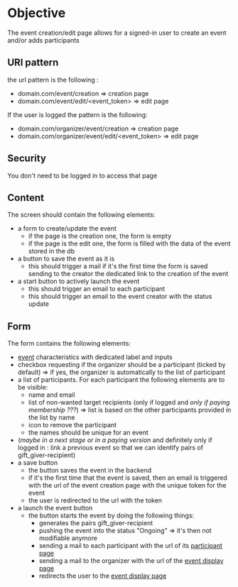 # Objective

The event creation/edit page allows for a signed-in user to create an event and/or adds participants

## URl pattern

the url pattern is the following : 
  - domain.com/event/creation => creation page
  - domain.com/event/edit/<event_token> => edit page

If the user is logged the pattern is the following:
  - domain.com/organizer/event/creation => creation page
  - domain.com/organizer/event/edit/<event_token> => edit page

## Security

You don't need to be logged in to access that page

## Content

The screen should contain the following elements:
- a form to create/update the event
  - if the page is the creation one, the form is empty
  - if the page is the edit one, the form is filled with the data of the event stored in the db
- a button to save the event as it is
  - this should trigger a mail if it's the first time the form is saved sending to the creator the dedicated link to the creation of the event
- a start button to actively launch the event 
  - this should trigger an email to each participant
  - this should trigger an email to the event creator with the status update

## Form 
The form contains the following elements:
- [event](../process/event.md) characteristics with dedicated label and inputs
- checkbox requesting if the organizer should be a participant (ticked by default) => if yes, the organizer is automatically to the list of participant
- a list of participants. For each participant the following elements are to be visible:
  - name and email
  - list of non-wanted target recipients (only if logged and _only if paying membership ???_) => list is based on the other participants provided in the list by name
  - icon to remove the participant
  - the names should be unique for an event
- (_maybe in a next stage or in a paying version_ and definitely only if logged in : link a previous event so that we can identify pairs of gift_giver-recipient)
- a save button
  - the button saves the event in the backend
  - if it's the first time that the event is saved, then an email is triggered with the url of the event creation page with the unique token for the event
  - the user is redirected to the url with the token
- a launch the event button
  - the button starts the event by doing the following things:
    - generates the pairs gift_giver-recipient
    - pushing the event into the status "Ongoing" => it's then not modifiable anymore
    - sending a mail to each participant with the url of its [participant page](./event_recipient_page.md)
    - sending a mail to the organizer with the url of the [event display page](./event_display.md)
    - redirects the user to the [event display page](./event_display.md)
